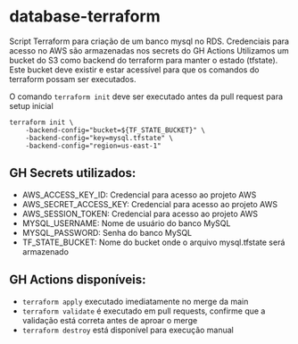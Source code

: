 # database-terraform
Script Terraform para criação de um banco mysql no RDS.
Credenciais para acesso no AWS são armazenadas nos secrets do GH Actions
Utilizamos um bucket do S3 como backend do terraform para manter o estado (tfstate). Este bucket deve existir e estar acessível
para que os comandos do terraform possam ser executados.

O comando `terraform init` deve ser executado antes da pull request para setup inicial
```
terraform init \
    -backend-config="bucket=${TF_STATE_BUCKET}" \
    -backend-config="key=mysql.tfstate" \
    -backend-config="region=us-east-1"
```

## GH Secrets utilizados:
- AWS_ACCESS_KEY_ID: Credencial para acesso ao projeto AWS
- AWS_SECRET_ACCESS_KEY: Credencial para acesso ao projeto AWS
- AWS_SESSION_TOKEN: Credencial para acesso ao projeto AWS
- MYSQL_USERNAME: Nome de usuário do banco MySQL 
- MYSQL_PASSWORD: Senha do banco MySQL
- TF_STATE_BUCKET: Nome do bucket onde o arquivo mysql.tfstate será armazenado

## GH Actions disponíveis:
- `terraform apply` executado imediatamente no merge da main
- `terraform validate` é executado em pull requests, confirme que a validação está correta antes de aproar o merge
- `terraform destroy` está disponível para execução manual
